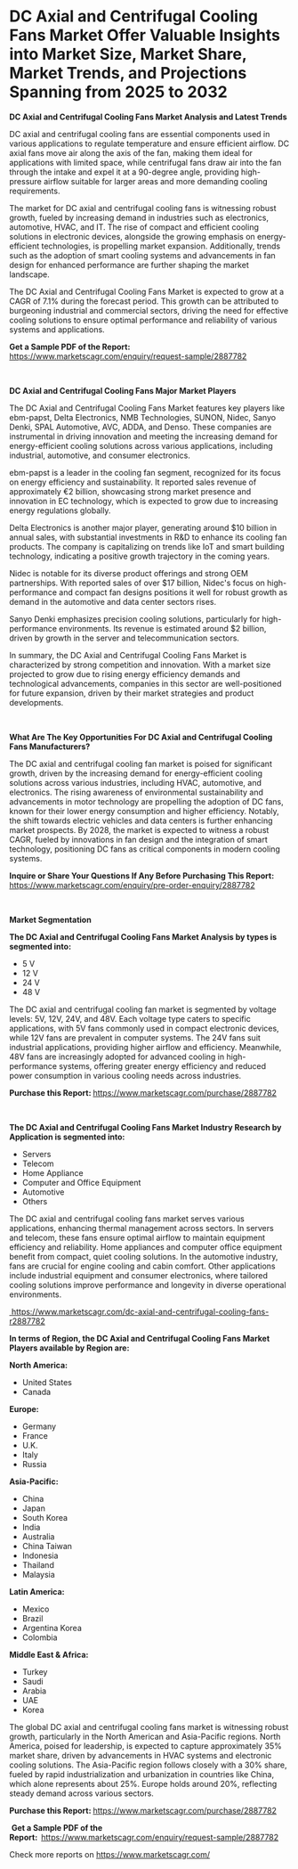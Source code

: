 <p><h1>DC Axial and Centrifugal Cooling Fans Market Offer Valuable Insights into Market Size, Market Share, Market Trends, and Projections Spanning from 2025 to 2032</h1></p><p><strong>DC Axial and Centrifugal Cooling Fans Market Analysis and Latest Trends</strong></p>
<p><p>DC axial and centrifugal cooling fans are essential components used in various applications to regulate temperature and ensure efficient airflow. DC axial fans move air along the axis of the fan, making them ideal for applications with limited space, while centrifugal fans draw air into the fan through the intake and expel it at a 90-degree angle, providing high-pressure airflow suitable for larger areas and more demanding cooling requirements.</p><p>The market for DC axial and centrifugal cooling fans is witnessing robust growth, fueled by increasing demand in industries such as electronics, automotive, HVAC, and IT. The rise of compact and efficient cooling solutions in electronic devices, alongside the growing emphasis on energy-efficient technologies, is propelling market expansion. Additionally, trends such as the adoption of smart cooling systems and advancements in fan design for enhanced performance are further shaping the market landscape.</p><p>The DC Axial and Centrifugal Cooling Fans Market is expected to grow at a CAGR of 7.1% during the forecast period. This growth can be attributed to burgeoning industrial and commercial sectors, driving the need for effective cooling solutions to ensure optimal performance and reliability of various systems and applications.</p></p>
<p><strong>Get a Sample PDF of the Report:&nbsp;</strong> <a href="https://www.marketscagr.com/enquiry/request-sample/2887782?utm_campaign=2948&utm_medium=2&utm_source=Github&utm_content=ia&utm_term=14032025&utm_id=dc-axial-and-centrifugal-cooling-fans">https://www.marketscagr.com/enquiry/request-sample/2887782</a></p>
<p>&nbsp;</p>
<p><strong>DC Axial and Centrifugal Cooling Fans Major Market Players</strong></p>
<p><p>The DC Axial and Centrifugal Cooling Fans Market features key players like ebm-papst, Delta Electronics, NMB Technologies, SUNON, Nidec, Sanyo Denki, SPAL Automotive, AVC, ADDA, and Denso. These companies are instrumental in driving innovation and meeting the increasing demand for energy-efficient cooling solutions across various applications, including industrial, automotive, and consumer electronics.</p><p>ebm-papst is a leader in the cooling fan segment, recognized for its focus on energy efficiency and sustainability. It reported sales revenue of approximately €2 billion, showcasing strong market presence and innovation in EC technology, which is expected to grow due to increasing energy regulations globally.</p><p>Delta Electronics is another major player, generating around $10 billion in annual sales, with substantial investments in R&D to enhance its cooling fan products. The company is capitalizing on trends like IoT and smart building technology, indicating a positive growth trajectory in the coming years.</p><p>Nidec is notable for its diverse product offerings and strong OEM partnerships. With reported sales of over $17 billion, Nidec's focus on high-performance and compact fan designs positions it well for robust growth as demand in the automotive and data center sectors rises.</p><p>Sanyo Denki emphasizes precision cooling solutions, particularly for high-performance environments. Its revenue is estimated around $2 billion, driven by growth in the server and telecommunication sectors.</p><p>In summary, the DC Axial and Centrifugal Cooling Fans Market is characterized by strong competition and innovation. With a market size projected to grow due to rising energy efficiency demands and technological advancements, companies in this sector are well-positioned for future expansion, driven by their market strategies and product developments.</p></p>
<p>&nbsp;</p>
<p><strong>What Are The Key Opportunities For DC Axial and Centrifugal Cooling Fans Manufacturers?</strong></p>
<p><p>The DC axial and centrifugal cooling fan market is poised for significant growth, driven by the increasing demand for energy-efficient cooling solutions across various industries, including HVAC, automotive, and electronics. The rising awareness of environmental sustainability and advancements in motor technology are propelling the adoption of DC fans, known for their lower energy consumption and higher efficiency. Notably, the shift towards electric vehicles and data centers is further enhancing market prospects. By 2028, the market is expected to witness a robust CAGR, fueled by innovations in fan design and the integration of smart technology, positioning DC fans as critical components in modern cooling systems.</p></p>
<p><strong>Inquire or Share Your Questions If Any Before Purchasing This Report:</strong> <a href="https://www.marketscagr.com/enquiry/pre-order-enquiry/2887782?utm_campaign=2948&utm_medium=2&utm_source=Github&utm_content=ia&utm_term=14032025&utm_id=dc-axial-and-centrifugal-cooling-fans">https://www.marketscagr.com/enquiry/pre-order-enquiry/2887782</a></p>
<p>&nbsp;</p>
<p><strong>Market Segmentation</strong></p>
<p><strong>The DC Axial and Centrifugal Cooling Fans Market Analysis by types is segmented into:</strong></p>
<p><ul><li> 5 V</li><li>12 V</li><li>24 V</li><li>48 V </li></ul></p>
<p><p>The DC axial and centrifugal cooling fan market is segmented by voltage levels: 5V, 12V, 24V, and 48V. Each voltage type caters to specific applications, with 5V fans commonly used in compact electronic devices, while 12V fans are prevalent in computer systems. The 24V fans suit industrial applications, providing higher airflow and efficiency. Meanwhile, 48V fans are increasingly adopted for advanced cooling in high-performance systems, offering greater energy efficiency and reduced power consumption in various cooling needs across industries.</p></p>
<p><strong>Purchase this Report:&nbsp;</strong><a href="https://www.marketscagr.com/purchase/2887782?utm_campaign=2948&utm_medium=2&utm_source=Github&utm_content=ia&utm_term=14032025&utm_id=dc-axial-and-centrifugal-cooling-fans">https://www.marketscagr.com/purchase/2887782</a></p>
<p>&nbsp;</p>
<p><strong>The DC Axial and Centrifugal Cooling Fans Market Industry Research by Application is segmented into:</strong></p>
<p><ul><li> Servers</li><li>Telecom</li><li>Home Appliance</li><li>Computer and Office Equipment</li><li>Automotive</li><li>Others </li></ul></p>
<p><p>The DC axial and centrifugal cooling fans market serves various applications, enhancing thermal management across sectors. In servers and telecom, these fans ensure optimal airflow to maintain equipment efficiency and reliability. Home appliances and computer office equipment benefit from compact, quiet cooling solutions. In the automotive industry, fans are crucial for engine cooling and cabin comfort. Other applications include industrial equipment and consumer electronics, where tailored cooling solutions improve performance and longevity in diverse operational environments.</p></p>
<p><a href="https://www.marketscagr.com/dc-axial-and-centrifugal-cooling-fans-r2887782?utm_campaign=2948&utm_medium=2&utm_source=Github&utm_content=ia&utm_term=14032025&utm_id=dc-axial-and-centrifugal-cooling-fans">&nbsp;https://www.marketscagr.com/dc-axial-and-centrifugal-cooling-fans-r2887782</a></p>
<p><strong>In terms of Region, the DC Axial and Centrifugal Cooling Fans Market Players available by Region are:</strong></p>
<p>
    <p> <strong> North America: </strong>
        <ul>
            <li>United States</li>
            <li>Canada</li>
        </ul>
        </p> 
    <p> <strong> Europe: </strong>
        <ul>
            <li>Germany</li>
            <li>France</li>
            <li>U.K.</li>
            <li>Italy</li>
            <li>Russia</li>
        </ul>
        </p> 
    <p> <strong> Asia-Pacific: </strong>
        <ul>
            <li>China</li>
            <li>Japan</li>
            <li>South Korea</li>
            <li>India</li>
            <li>Australia</li>
            <li>China Taiwan</li>
            <li>Indonesia</li>
            <li>Thailand</li>
            <li>Malaysia</li>
        </ul>
        </p> 
    <p> <strong> Latin America: </strong>
        <ul>
            <li>Mexico</li>
            <li>Brazil</li>
            <li>Argentina Korea</li>
            <li>Colombia</li>
        </ul>
        </p> 
    <p> <strong> Middle East & Africa: </strong>
        <ul>
            <li>Turkey</li>
            <li>Saudi</li>
            <li>Arabia</li>
            <li>UAE</li>
            <li>Korea</li>
        </ul>
    </p>
    </p>
<p><p>The global DC axial and centrifugal cooling fans market is witnessing robust growth, particularly in the North American and Asia-Pacific regions. North America, poised for leadership, is expected to capture approximately 35% market share, driven by advancements in HVAC systems and electronic cooling solutions. The Asia-Pacific region follows closely with a 30% share, fueled by rapid industrialization and urbanization in countries like China, which alone represents about 25%. Europe holds around 20%, reflecting steady demand across various sectors.</p></p>
<p><strong>Purchase this Report: </strong><a href="https://www.marketscagr.com/purchase/2887782?utm_campaign=2948&utm_medium=2&utm_source=Github&utm_content=ia&utm_term=14032025&utm_id=dc-axial-and-centrifugal-cooling-fans">https://www.marketscagr.com/purchase/2887782</a></p>
<p>&nbsp;<strong>Get a Sample PDF of the Report:&nbsp;&nbsp;</strong><a href="https://www.marketscagr.com/enquiry/request-sample/2887782?utm_campaign=2948&utm_medium=2&utm_source=Github&utm_content=ia&utm_term=14032025&utm_id=dc-axial-and-centrifugal-cooling-fans">https://www.marketscagr.com/enquiry/request-sample/2887782</a></p>
<p><strong></strong></p>
<p>Check more reports on <a href="https://www.marketscagr.com/?utm_campaign=2948&utm_medium=2&utm_source=Github&utm_content=ia&utm_term=14032025&utm_id=dc-axial-and-centrifugal-cooling-fans">https://www.marketscagr.com/</a></p>
